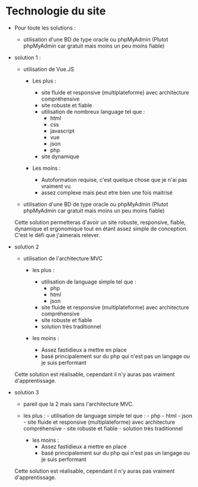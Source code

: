 # Technologie du site

- Pour toute les solutions :
    - utilisation d'une BD de type oracle ou phpMyAdmin (Plutot phpMyAdmin car gratuit mais moins un peu moins fiable)

- solution 1 : 
    - utilisation de Vue.JS 
        - Les plus : 
            - site fluide et responsive (multiplateforme) avec architecture compréhensive
            - site robuste et fiable
            - utilisation de nombreux language tel que : 
                - html
                - css
                - javascript
                - vue
                - json
                - php
            - site dynamique
        
        - Les moins :
            - Autoformation requise, c'est quelque chose que je n'ai pas vraiment vu
            - assez complexe mais peut etre bien une fois maitrisé
    
    - utilisation d'une BD de type oracle ou phpMyAdmin (Plutot phpMyAdmin car gratuit mais moins un peu moins fiable)

    Cette solution permetteras d'avoir un site robuste, responsive, fiable, dynamique et ergonomique tout 
    en étant assez simple de conception. C'est le défi que j'aimerais relever.

- solution 2
    - utilisation de l'architecture MVC
        - les plus : 
            - utilisation de language simple tel que  : 
                - php
                - html
                - json
            - site fluide et responsive (multiplateforme) avec architecture compréhensive
            - site robuste et fiable
            - solution très traditionnel

        - les moins :
            - Assez fastidieux a mettre en place
            - basé principalement sur du php qui n'est pas un langage ou je suis performant
            
    Cette solution est réalisable, cependant il n'y auras pas vraiment d'apprentissage.

- solution 3 
    - pareil que la 2 mais sans l'architecture MVC.
    - les plus : 
            - utilisation de language simple tel que  : 
                - php
                - html
                - json
            - site fluide et responsive (multiplateforme) avec architecture compréhensive
            - site robuste et fiable
            - solution très traditionnel

        - les moins :
            - Assez fastidieux a mettre en place
            - basé principalement sur du php qui n'est pas un langage ou je suis performant
            
    Cette solution est réalisable, cependant il n'y auras pas vraiment d'apprentissage.





                



